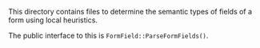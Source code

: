 This directory contains files to determine the semantic types of fields of a
form using local heuristics.

The public interface to this is `FormField::ParseFormFields()`.
